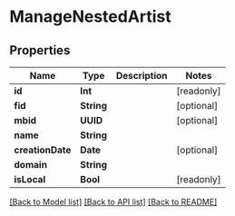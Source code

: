 # ManageNestedArtist

## Properties
Name | Type | Description | Notes
------------ | ------------- | ------------- | -------------
**id** | **Int** |  | [readonly] 
**fid** | **String** |  | [optional] 
**mbid** | **UUID** |  | [optional] 
**name** | **String** |  | 
**creationDate** | **Date** |  | [optional] 
**domain** | **String** |  | 
**isLocal** | **Bool** |  | [readonly] 

[[Back to Model list]](../README.md#documentation-for-models) [[Back to API list]](../README.md#documentation-for-api-endpoints) [[Back to README]](../README.md)


